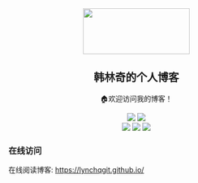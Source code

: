 <div align="center">
<img src=".image/logo.jpeg" height="90" width="210" />
<h2 align="center"> 韩林奇的个人博客 </h2>
<p align="center">
🏠欢迎访问我的博客！
</p>
<p align="center">
  <img src="https://img.shields.io/badge/Maintainer-hlq_git@163.com-blue.svg">
  <img src="https://img.shields.io/badge/Language-Markdown-green.svg">
  <br />
  <img src="https://img.shields.io/github/stars/LynchQGit/LynchQGit.github.io.svg?style=social&label=Star">
  <img src="https://img.shields.io/github/forks/LynchQGit/LynchQGit.github.io.svg?style=social&label=Fork">
  <img src="https://img.shields.io/github/forks/LynchQGit/LynchQGit.github.io.svg?style=social&label=Watch">
</p>
</div>

### 在线访问
在线阅读博客: <https://lynchqgit.github.io/>
